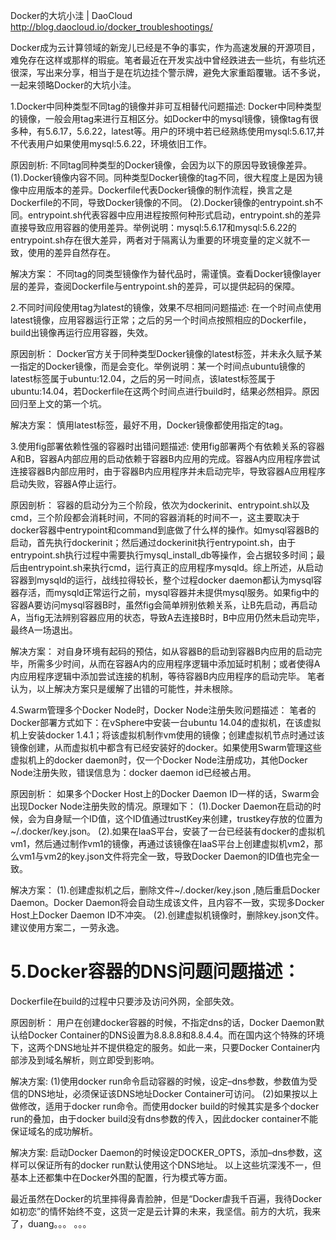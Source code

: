 

Docker的大坑小洼 | DaoCloud 
http://blog.daocloud.io/docker_troubleshootings/


Docker成为云计算领域的新宠儿已经是不争的事实，作为高速发展的开源项目，难免存在这样或那样的瑕疵。笔者最近在开发实战中曾经跌进去一些坑，有些坑还很深，写出来分享，相当于是在坑边挂个警示牌，避免大家重蹈覆辙。话不多说，一起来领略Docker的大坑小洼。

1.Docker中同种类型不同tag的镜像并非可互相替代问题描述:
Docker中同种类型的镜像，一般会用tag来进行互相区分。如Docker中的mysql镜像，镜像tag有很多种，有5.6.17，5.6.22，latest等。用户的环境中若已经熟练使用mysql:5.6.17,并不代表用户如果使用mysql:5.6.22，环境依旧工作。

原因剖析:
不同tag同种类型的Docker镜像，会因为以下的原因导致镜像差异。 (1).Docker镜像内容不同。同种类型Docker镜像的tag不同，很大程度上是因为镜像中应用版本的差异。Dockerfile代表Docker镜像的制作流程，换言之是Dockerfile的不同，导致Docker镜像的不同。 (2).Docker镜像的entrypoint.sh不同。entrypoint.sh代表容器中应用进程按照何种形式启动，entrypoint.sh的差异直接导致应用容器的使用差异。举例说明：mysql:5.6.17和mysql:5.6.22的entrypoint.sh存在很大差异，两者对于隔离认为重要的环境变量的定义就不一致，使用的差异自然存在。

解决方案：
不同tag的同类型镜像作为替代品时，需谨慎。查看Docker镜像layer层的差异，查阅Dockerfile与entrypoint.sh的差异，可以提供起码的保障。

2.不同时间段使用tag为latest的镜像，效果不尽相同问题描述:
在一个时间点使用latest镜像，应用容器运行正常；之后的另一个时间点按照相应的Dockerfile，build出镜像再运行应用容器，失效。

原因剖析：
Docker官方关于同种类型Docker镜像的latest标签，并未永久赋予某一指定的Docker镜像，而是会变化。举例说明：某一个时间点ubuntu镜像的latest标签属于ubuntu:12.04，之后的另一时间点，该latest标签属于ubuntu:14.04，若Dockerfile在这两个时间点进行build时，结果必然相异。原因回归至上文的第一个坑。

解决方案：
慎用latest标签，最好不用，Docker镜像都使用指定的tag。

3.使用fig部署依赖性强的容器时出错问题描述:
使用fig部署两个有依赖关系的容器A和B，容器A内部应用的启动依赖于容器B内应用的完成。容器A内应用程序尝试连接容器B内部应用时，由于容器B内应用程序并未启动完毕，导致容器A应用程序启动失败，容器A停止运行。

原因剖析：
容器的启动分为三个阶段，依次为dockerinit、entrypoint.sh以及cmd，三个阶段都会消耗时间，不同的容器消耗的时间不一，这主要取决于docker容器中entrypoint和command到底做了什么样的操作。如mysql容器B的启动，首先执行dockerinit；然后通过dockerinit执行entrypoint.sh，由于entrypoint.sh执行过程中需要执行mysql_install_db等操作，会占据较多时间；最后由entrypoint.sh来执行cmd，运行真正的应用程序mysqld。综上所述，从启动容器到mysqld的运行，战线拉得较长，整个过程docker daemon都认为mysql容器存活，而mysqld正常运行之前，mysql容器并未提供mysql服务。如果fig中的容器A要访问mysql容器B时，虽然fig会简单辨别依赖关系，让B先启动，再启动A，当fig无法辨别容器应用的状态，导致A去连接B时，B中应用仍然未启动完毕，最终A一场退出。

解决方案：
对自身环境有起码的预估，如从容器B的启动到容器B内应用的启动完毕，所需多少时间，从而在容器A内的应用程序逻辑中添加延时机制；或者使得A内应用程序逻辑中添加尝试连接的机制，等待容器B内应用程序的启动完毕。 笔者认为，以上解决方案只是缓解了出错的可能性，并未根除。

4.Swarm管理多个Docker Node时，Docker Node注册失败问题描述：
笔者的Docker部署方式如下：在vSphere中安装一台ubuntu 14.04的虚拟机，在该虚拟机上安装docker 1.4.1；将该虚拟机制作vm使用的镜像；创建虚拟机节点时通过该镜像创建，从而虚拟机中都含有已经安装好的docker。如果使用Swarm管理这些虚拟机上的docker daemon时，仅一个Docker Node注册成功，其他Docker Node注册失败，错误信息为：docker daemon id已经被占用。

原因剖析：
如果多个Docker Host上的Docker Daemon ID一样的话，Swarm会出现Docker Node注册失败的情况。原理如下： (1).Docker Daemon在启动的时候，会为自身赋一个ID值，这个ID值通过trustKey来创建，trustkey存放的位置为~/.docker/key.json。 (2).如果在IaaS平台，安装了一台已经装有docker的虚拟机vm1，然后通过制作vm1的镜像，再通过该镜像在IaaS平台上创建虚拟机vm2，那么vm1与vm2的key.json文件将完全一致，导致Docker Daemon的ID值也完全一致。

解决方案：
(1).创建虚拟机之后，删除文件~/.docker/key.json ,随后重启Docker Daemon。Docker Daemon将会自动生成该文件，且内容不一致，实现多Docker Host上Docker Daemon ID不冲突。 (2).创建虚拟机镜像时，删除key.json文件。 建议使用方案二，一劳永逸。

# 5.Docker容器的DNS问题问题描述：
Dockerfile在build的过程中只要涉及访问外网，全部失效。

原因剖析：
用户在创建docker容器的时候，不指定dns的话，Docker Daemon默认给Docker Container的DNS设置为8.8.8.8和8.8.4.4。而在国内这个特殊的环境下，这两个DNS地址并不提供稳定的服务。如此一来，只要Docker Container内部涉及到域名解析，则立即受到影响。

解决方案:
(1)使用docker run命令启动容器的时候，设定–dns参数，参数值为受信的DNS地址，必须保证该DNS地址Docker Container可访问。 (2)如果按以上做修改，适用于docker run命令。而使用docker build的时候其实是多个docker run的叠加，由于docker build没有dns参数的传入，因此docker container不能保证域名的成功解析。

解决方案:
启动Docker Daemon的时候设定DOCKER_OPTS，添加–dns参数，这样可以保证所有的docker run默认使用这个DNS地址。   以上这些坑深浅不一，但基本上还都集中在Docker外围的配置，行为模式等方面。

 

最近虽然在Docker的坑里摔得鼻青脸肿，但是“Docker虐我千百遍，我待Docker如初恋”的情怀始终不变，这货一定是云计算的未来，我坚信。前方的大坑，我来了，duang。。。 。。。